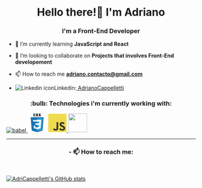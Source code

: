<h1 align="center">Hello there!👋 I'm Adriano</h1>
<h3 align="center">I'm a Front-End Developer</h3>

- 🌱 I’m currently learning **JavaScript and React**

- 👯 I’m looking to collaborate on **Projects that involves Front-End developement**

- 📫 How to reach me **adriano.contacto@gmail.com**

- <img src="https://image.flaticon.com/icons/png/128/174/174857.png" alt="Linkedin icon" width="20" height="20">Linkedin:<a href="https://www.linkedin.com/in/adriano-cappelletti-a114571b7/" target="_BLANK"> AdrianoCappelletti</a> 



<h3 align="center">:bulb: Technologies i'm currently working with:</h3>
<p align="left"> 
 <a href="https://developer.mozilla.org/en-US/docs/Glossary/HTML5" target="_blank"> <img        src="https://upload.wikimedia.org/wikipedia/commons/thumb/6/61/HTML5_logo_and_wordmark.svg/250px-HTML5_logo_and_wordmark.svg.png" alt="babel" width="50" height="50"/> </a> 
 <a href="https://www.w3schools.com/css/" target="_blank"> <img src="https://raw.githubusercontent.com/devicons/devicon/master/icons/css3/css3-original-wordmark.svg" alt="css3"  width="50" height="50"/></a> 
 <a href="https://developer.mozilla.org/en-US/docs/Web/JavaScript" target="_blank"> <img src="https://raw.githubusercontent.com/devicons/devicon/master/icons/javascript/javascript-original.svg" alt="javascript" width="50" height="50"/> </a>
 <a href="https://www.cypress.io" target="_blank"> <img src="https://encrypted-tbn0.gstatic.com/images?q=tbn:ANd9GcRZ6-sVRAfV0OykU9ufMJDTorjj9NBBLAgSy3bkiBhVeR5IwoZmifWq5T1hJF32AflHgIM&usqp=CAU" width="50" height="50"/> </a></p>

<hr>
<div align="center" style="background-image: url("https://ak.picdn.net/shutterstock/videos/1024092275/thumb/1.jpg")">
<h3>- 📫 How to reach me:</h3> 
 </div>
<br>
<p>

 [![AdriCappelletti's GitHub stats](https://github-readme-stats.vercel.app/api?username=AdriCappelletti&theme=vision-friendly-dark)](https://github.com/anuraghazra/github-readme-stats)

<!---
AdriCappelletti/AdriCappelletti is a ✨ special ✨ repository because its `README.md` (this file) appears on your GitHub profile.
You can click the Preview link to take a look at your changes.
--->

